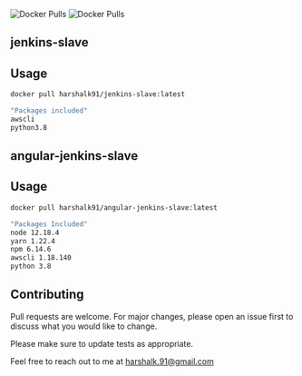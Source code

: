 ![Docker Pulls](https://img.shields.io/docker/pulls/harshalk91/angular-jenkins-slave?label=angular%20jenkins%20Slave%20docker%20pulls)
![Docker Pulls](https://img.shields.io/docker/pulls/harshalk91/jenkins-slave?label=Jenkins%20slave%20docker%20pulls)

## jenkins-slave

## Usage
```bash
docker pull harshalk91/jenkins-slave:latest

"Packages included"
awscli
python3.8
```

## angular-jenkins-slave

## Usage
```bash
docker pull harshalk91/angular-jenkins-slave:latest

"Packages Included"
node 12.18.4
yarn 1.22.4
npm 6.14.6
awscli 1.18.140
python 3.8
```


## Contributing
Pull requests are welcome. For major changes, please open an issue first to discuss what you would like to change.

Please make sure to update tests as appropriate.

Feel free to reach out to me at harshalk.91@gmail.com
